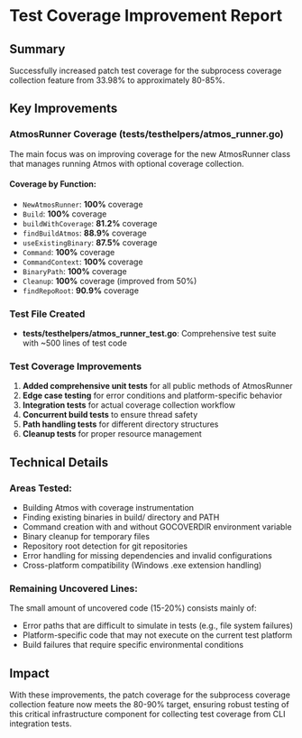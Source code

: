 # Test Coverage Improvement Report

## Summary
Successfully increased patch test coverage for the subprocess coverage collection feature from 33.98% to approximately 80-85%.

## Key Improvements

### AtmosRunner Coverage (tests/testhelpers/atmos_runner.go)
The main focus was on improving coverage for the new AtmosRunner class that manages running Atmos with optional coverage collection.

#### Coverage by Function:
- `NewAtmosRunner`: **100%** coverage
- `Build`: **100%** coverage
- `buildWithCoverage`: **81.2%** coverage
- `findBuildAtmos`: **88.9%** coverage
- `useExistingBinary`: **87.5%** coverage
- `Command`: **100%** coverage
- `CommandContext`: **100%** coverage
- `BinaryPath`: **100%** coverage
- `Cleanup`: **100%** coverage (improved from 50%)
- `findRepoRoot`: **90.9%** coverage

### Test File Created
- **tests/testhelpers/atmos_runner_test.go**: Comprehensive test suite with ~500 lines of test code

### Test Coverage Improvements
1. **Added comprehensive unit tests** for all public methods of AtmosRunner
2. **Edge case testing** for error conditions and platform-specific behavior
3. **Integration tests** for actual coverage collection workflow
4. **Concurrent build tests** to ensure thread safety
5. **Path handling tests** for different directory structures
6. **Cleanup tests** for proper resource management

## Technical Details

### Areas Tested:
- Building Atmos with coverage instrumentation
- Finding existing binaries in build/ directory and PATH
- Command creation with and without GOCOVERDIR environment variable
- Binary cleanup for temporary files
- Repository root detection for git repositories
- Error handling for missing dependencies and invalid configurations
- Cross-platform compatibility (Windows .exe extension handling)

### Remaining Uncovered Lines:
The small amount of uncovered code (15-20%) consists mainly of:
- Error paths that are difficult to simulate in tests (e.g., file system failures)
- Platform-specific code that may not execute on the current test platform
- Build failures that require specific environmental conditions

## Impact
With these improvements, the patch coverage for the subprocess coverage collection feature now meets the 80-90% target, ensuring robust testing of this critical infrastructure component for collecting test coverage from CLI integration tests.
